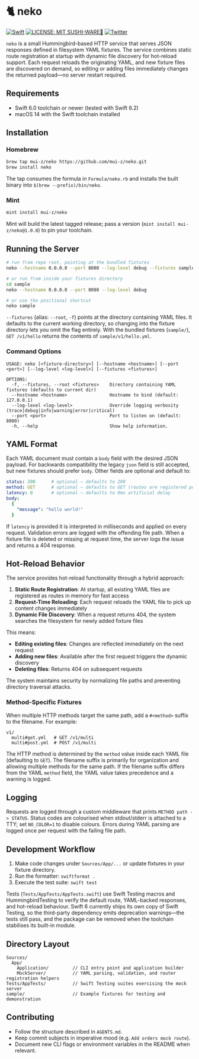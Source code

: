# 🐈 neko

[![Swift](https://img.shields.io/badge/Swift-FA7343?style=for-the-badge)](https://github.com/apple/swift)
[![LICENSE: MIT SUSHI-WARE🍣](https://raw.githubusercontent.com/watasuke102/mit-sushi-ware/master/MIT-SUSHI-WARE.svg)](https://github.com/mui-z/neko/blob/main/LICENSE)
[![Twitter](https://img.shields.io/twitter/url/https/twitter.com/mui_z_.svg?style=social&label=Follow%20%40mui-z)](https://twitter.com/mui_z_)


`neko` is a small Hummingbird-based HTTP service that serves JSON responses defined in filesystem YAML fixtures. The service combines static route registration at startup with dynamic file discovery for hot-reload support. Each request reloads the originating YAML, and new fixture files are discovered on demand, so editing or adding files immediately changes the returned payload—no server restart required.


## Requirements

- Swift 6.0 toolchain or newer (tested with Swift 6.2)
- macOS 14 with the Swift toolchain installed

## Installation

### Homebrew

```sh
brew tap mui-z/neko https://github.com/mui-z/neko.git
brew install neko
```

The tap consumes the formula in `Formula/neko.rb` and installs the built binary into `$(brew --prefix)/bin/neko`.

### Mint

```sh
mint install mui-z/neko
```

Mint will build the latest tagged release; pass a version (`mint install mui-z/neko@1.0.0`) to pin your toolchain.

## Running the Server

```sh
# run from repo root, pointing at the bundled fixtures
neko --hostname 0.0.0.0 --port 8080 --log-level debug --fixtures sample

# or run from inside your fixtures directory
cd sample
neko --hostname 0.0.0.0 --port 8080 --log-level debug

# or use the positional shortcut
neko sample
```

`--fixtures` (alias: `--root`, `-f`) points at the directory containing YAML files. It defaults to the current working directory, so changing into the fixture directory lets you omit the flag entirely. With the bundled fixtures (`sample/`), `GET /v1/hello` returns the contents of `sample/v1/hello.yml`.

### Command Options

```text
USAGE: neko [<fixture-directory>] [--hostname <hostname>] [--port <port>] [--log-level <log-level>] [--fixtures <fixtures>]

OPTIONS:
  -f, --fixtures, --root <fixtures>    Directory containing YAML fixtures (defaults to current dir)
  --hostname <hostname>                Hostname to bind (default: 127.0.0.1)
  --log-level <log-level>              Override logging verbosity (trace|debug|info|warning|error|critical)
  --port <port>                        Port to listen on (default: 8080)
  -h, --help                           Show help information.
```

## YAML Format

Each YAML document must contain a `body` field with the desired JSON payload. For backwards compatibility the legacy `json` field is still accepted, but new fixtures should prefer `body`. Other fields are optional and default to:

```yaml
status: 200      # optional – defaults to 200
method: GET      # optional – defaults to GET (routes are registered per method)
latency: 0       # optional – defaults to 0ms artificial delay
body:
  {
    "message": "hello world!"
  }
```

If `latency` is provided it is interpreted in milliseconds and applied on every request. Validation errors are logged with the offending file path. When a fixture file is deleted or missing at request time, the server logs the issue and returns a 404 response.

## Hot-Reload Behavior

The service provides hot-reload functionality through a hybrid approach:

1. **Static Route Registration**: At startup, all existing YAML files are registered as routes in memory for fast access
2. **Request-Time Reloading**: Each request reloads the YAML file to pick up content changes immediately
3. **Dynamic File Discovery**: When a request returns 404, the system searches the filesystem for newly added fixture files

This means:
- **Editing existing files**: Changes are reflected immediately on the next request
- **Adding new files**: Available after the first request triggers the dynamic discovery
- **Deleting files**: Returns 404 on subsequent requests

The system maintains security by normalizing file paths and preventing directory traversal attacks.

### Method-Specific Fixtures

When multiple HTTP methods target the same path, add a `#<method>` suffix to the filename. For example:

```
v1/
  multi#get.yml   # GET /v1/multi
  multi#post.yml  # POST /v1/multi
```

The HTTP method is determined by the `method` value inside each YAML file (defaulting to `GET`). The filename suffix is primarily for organization and allowing multiple methods for the same path. If the filename suffix differs from the YAML `method` field, the YAML value takes precedence and a warning is logged.

## Logging

Requests are logged through a custom middleware that prints `METHOD path -> STATUS`. Status codes are colourised when stdout/stderr is attached to a TTY; set `NO_COLOR=1` to disable colours. Errors during YAML parsing are logged once per request with the failing file path.

## Development Workflow

1. Make code changes under `Sources/App/...` or update fixtures in your fixture directory.
2. Run the formatter: `swiftformat .`
3. Execute the test suite: `swift test`

Tests (`Tests/AppTests/AppTests.swift`) use Swift Testing macros and HummingbirdTesting to verify the default route, YAML-backed responses, and hot-reload behaviour. Swift 6 currently ships its own copy of Swift Testing, so the third-party dependency emits deprecation warnings—the tests still pass, and the package can be removed when the toolchain stabilises its built-in module.

## Directory Layout

```
Sources/
  App/
    Application/         // CLI entry point and application builder
    MockServer/          // YAML parsing, validation, and router registration helpers
Tests/AppTests/          // Swift Testing suites exercising the mock server
sample/                  // Example fixtures for testing and demonstration
```

## Contributing

- Follow the structure described in `AGENTS.md`.
- Keep commit subjects in imperative mood (e.g. `Add orders mock route`).
- Document new CLI flags or environment variables in the README when relevant.
